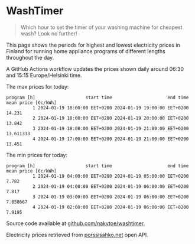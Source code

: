
# WashTimer

> Which hour to set the timer of your washing machine for cheapest wash? Look no further!

This page shows the periods for highest and lowest electricity prices in Finland 
for running home appliance programs of different lengths throughout the day. 

A GitHub Actions workflow updates the prices shown daily around 06:30 and 15:15 Europe/Helsinki time.

The max prices for today:

	program [h]                   start time                     end time mean price [€c/kWh]
	          1 2024-01-19 18:00:00 EET+0200 2024-01-19 19:00:00 EET+0200              14.231
	          2 2024-01-19 18:00:00 EET+0200 2024-01-19 20:00:00 EET+0200              13.842
	          3 2024-01-19 18:00:00 EET+0200 2024-01-19 21:00:00 EET+0200           13.611333
	          4 2024-01-19 17:00:00 EET+0200 2024-01-19 21:00:00 EET+0200              13.451

The min prices for today:

	program [h]                   start time                     end time mean price [€c/kWh]
	          1 2024-01-19 04:00:00 EET+0200 2024-01-19 05:00:00 EET+0200               7.782
	          2 2024-01-19 04:00:00 EET+0200 2024-01-19 06:00:00 EET+0200               7.817
	          3 2024-01-19 03:00:00 EET+0200 2024-01-19 06:00:00 EET+0200            7.858667
	          4 2024-01-19 02:00:00 EET+0200 2024-01-19 06:00:00 EET+0200              7.9195


Source code available at [github.com/nakytoe/washtimer](https://github.com/nakytoe/washtimer).

Electricity prices retrieved from [porssisahko.net](https://porssisahko.net/api) open API.
